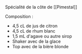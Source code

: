 Spécialité de la côte de [[Pimestal]]

Composition :
* 4,5 cL de jus de citron
* 4,5 cL de rhum blanc
* 1,5 mL d'agave ou autre sirop
* Shaker avec de la glace
* Top avec de la bière blonde